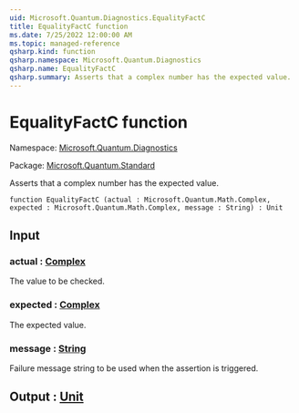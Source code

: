 ```yaml
---
uid: Microsoft.Quantum.Diagnostics.EqualityFactC
title: EqualityFactC function
ms.date: 7/25/2022 12:00:00 AM
ms.topic: managed-reference
qsharp.kind: function
qsharp.namespace: Microsoft.Quantum.Diagnostics
qsharp.name: EqualityFactC
qsharp.summary: Asserts that a complex number has the expected value.
---
```


# EqualityFactC function

Namespace: [Microsoft.Quantum.Diagnostics](xref:Microsoft.Quantum.Diagnostics)

Package: [Microsoft.Quantum.Standard](https://nuget.org/packages/Microsoft.Quantum.Standard)


Asserts that a complex number has the expected value.

```qsharp
function EqualityFactC (actual : Microsoft.Quantum.Math.Complex, expected : Microsoft.Quantum.Math.Complex, message : String) : Unit
```


## Input

### actual : [Complex](xref:Microsoft.Quantum.Math.Complex)

The value to be checked.


### expected : [Complex](xref:Microsoft.Quantum.Math.Complex)

The expected value.


### message : [String](xref:microsoft.quantum.qsharp.valueliterals#string-literals)

Failure message string to be used when the assertion is triggered.



## Output : [Unit](xref:microsoft.quantum.qsharp.valueliterals#unit-literal)

